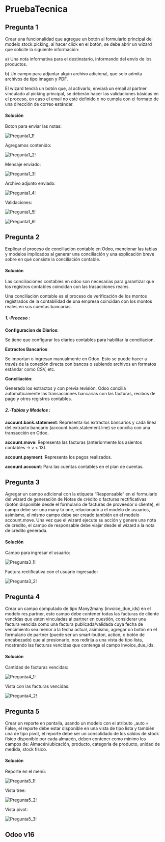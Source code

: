 # PruebaTecnica

## Pregunta 1

Crear una funcionalidad que agregue un botón al formulario principal del modelo stock.picking, al hacer click en el botón, se debe abrir un wizard que solicite la siguiente información:

a) Una nota informativa para el destinatario, informando del envío de los productos.

b) Un campo para adjuntar algún archivo adicional, que solo admita archivos de tipo imagen y PDF.

El wizard tendrá un botón que, al activarlo, enviará un email al partner vinculado al picking principal, se deberán hacer las validaciones básicas en el proceso, en caso el email no esté definido o no cumpla con el formato de una dirección de correo estándar.

#### Solución

Boton para enviar las notas:

![Pregunta1_1!](/img/pregunta1_1.png)

Agregamos contenido:

![Pregunta1_2!](/img/pregunta1_2.png)

Mensaje enviado:

![Pregunta1_3!](/img/pregunta1_3.png)

Archivo adjunto enviado:

![Pregunta1_4!](/img/pregunta1_4.png)

Validaciones:

![Pregunta1_5!](/img/pregunta1_5.png)

![Pregunta1_6!](/img/pregunta1_6.png)

## Pregunta 2

Explicar el proceso de conciliación contable en Odoo, mencionar las tablas y modelos implicados al generar una conciliación y una explicación breve sobre en qué consiste la conciliación contable.

#### Solución

Las conciliaciones contables en odoo son necesarias para garantizar que los registros contables coincidan con las trasacciones reales.

Una conciliación contable es el proceso de verificación de los montos registrados de la contabilidad de una empresa coincidan con los montos reales en sus cuentas bancarias.

##### 1.-Proceso :

**Configuracion de Diarios**:

Se tiene que configurar los diarios contables para habilitar la conciliacion.

**Extractos Bancarios**:

Se importan o ingresan manualmente en Odoo. Esto se puede hacer a través de la conexión directa con bancos o subiendo archivos en formatos estándar como CSV, etc.

**Conciliación**:

Generado los extractos y con previa revisión, Odoo concilia automáticamente las transacciones bancarias con las facturas, recibos de pago y otros registros contables.

##### 2.-Tablas y Modelos :

**account.bank.statement**:
Representa los extractos bancarios y cada línea del extracto bancario (account.bank.statement.line) se concilia con una transacción en Odoo.

**account.move**:
Representa las facturas (anteriormente los asientos contables -> v < 13).

**account.payment**:
Representa los pagos realizados.

**account.account**: 
Para las cuentas contables en el plan de cuentas.


## Pregunta 3

Agregar un campo adicional con la etiqueta “Responsable” en el formulario del wizard de generación de Notas de crédito o facturas rectificativas (botón disponible desde el formulario de facturas de proveedor o cliente), el campo debe ser una many to one, relacionado a el modelo de usuarios, asimismo, el mismo campo debe ser creado también en el modelo account.move. Una vez que el wizard ejecute su acción y genere una nota de crédito, el campo de responsable debe viajar desde el wizard a la nota de crédito generada.

#### Solución

Campo para ingresar el usuario:

![Pregunta3_1!](/img/pregunta3_1.png)

Factura rectificativa con el usuario ingresado:

![Pregunta3_2!](/img/pregunta3_2.png)

## Pregunta 4

Crear un campo computado de tipo Many2many (invoice_due_ids) en el modelo res.partner, este campo debe contener todas las facturas de cliente vencidas que estén vinculadas al partner en cuestión, considerar una factura vencida como una factura publicada/validada cuya fecha de vencimiento sea menor a la fecha actual, asimismo, agregar un botón en el formulario de partner (puede ser un smart-button, action, o botón de encabezado) que al presionarlo, nos redirija a una vista de tipo lista, mostrando las facturas vencidas que contenga el campo invoice_due_ids.

#### Solución

Cantidad de facturas vencidas:

![Pregunta4_1!](/img/pregunta4_1.png)

Vista con las facturas vencidas:

![Pregunta4_2!](/img/pregunta4_2.png)

## Pregunta 5

Crear un reporte en pantalla, usando un modelo con el atributo _auto = False, el reporte debe estar disponible en una vista de tipo lista y también una de tipo pivot, el reporte debe ser un consolidado de los saldos de stock físico disponible por cada almacén, deben contener como mínimo los campos de: Almacén/ubicación, producto, categoría de producto, unidad de medida, stock físico.

#### Solución

Reporte en el menú:

![Pregunta5_1!](/img/pregunta5_1.png)

Vista tree:

![Pregunta5_2!](/img/pregunta5_2.png)

Vista pivot:

![Pregunta5_3!](/img/pregunta5_3.png)


## Odoo v16
